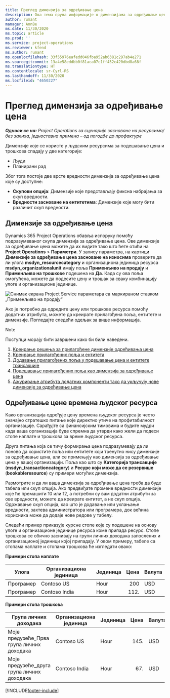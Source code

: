 ```yaml
---
title: Преглед димензија за одређивање цена
description: Ова тема пружа информације о димензијама за одређивање цена у услузи Dynamics 365 Project Operations.
author: rumant
manager: AnnBe
ms.date: 11/30/2020
ms.topic: article
ms.prod: ''
ms.service: project-operations
ms.reviewer: kfend
ms.author: rumant
ms.openlocfilehash: 33f55976eafedd046fba952ab6381c297ab4e271
ms.sourcegitcommit: 13a4e58eddbb0f81aca07c1ff452c420dbd8a68f
ms.translationtype: HT
ms.contentlocale: sr-Cyrl-RS
ms.lasthandoff: 11/30/2020
ms.locfileid: "4650227"
---
```

# <a name="pricing-dimensions-overview"></a>Преглед димензија за одређивање цена

_**Односи се на:** Project Operations за сценарије засноване на ресурсима/без залиха, једноставна примена – од погодбе до профактуре_

Димензије које се користе у људским ресурсима за подешавање цена и трошкова спадају у две категорије:

- Људи
- Планирани рад

Због тога постоје две врсте вредности димензија за одређивање цена које су доступне:

- **Скупови опција**: Димензије које представљају фиксна набрајања за скуп вредности.
- **Вредности засноване на ентитетима**: Димензије које могу бити различит скуп вредности.

## <a name="pricing-dimensions"></a>Димензије за одређивање цена

Dynamics 365 Project Operations обавља испоруку помоћу подразумеваног скупа димензија за одређивање цена. Ове димензије за одређивање цена можете да их видите тако што ћете отићи на **Project Operations** > **Параметри**. У запису параметра, на картици **Димензије за одређивање цена засноване на износима** проверите да ли улога **msdyn_resourcecategory** и организациона јединица ресурса **msdyn_organizationalunit** имају поља **Применљиво на продају** и **Применљиво на трошкове** подешена на **Да**. Када су ова поља омогућена, можете да подесите цену и трошак за сваку комбинацију улоге и организационе јединице.

![Снимак екрана Project Service параметара са маркираном ставком „Применљиво на продају“](media/PS-OOB-parameters.png)

Ако је потребно да одредите цену или трошкове ресурса помоћу додатних атрибута, можете да креирате прилагођена поља, ентитете и димензије. Погледајте следећи одељак за више информација. 
  
  > [!NOTE]
  > Поступци морају бити завршени како би били наведени.

1. [Креирање решења за прилагођене димензије одређивања цена](../sales/create-solution-custompd.md)
2. [Креирање прилагођених поља и ентитета](create-custom-fields-entities-pricing-dimensions.md)
3. [Додавање прилагођених поља у подешавање цена и ентитете трансакције ](add-custom-fields-price-setup-transactional-entities.md)
4. [Подешавање прилагођених поља као димензија за одређивање цена ](set-up-custom-fields-pricing-dimensions.md)
5. [Ажурирање атрибута додатних компоненти тако да укључују нове димензије за одређивање цена](update-plugin-attributes-pd.md)


## <a name="pricing-human-resource-time"></a>Одређивање цене времена људског ресурса
Како организација одређује цену времена људског ресурса је често значајно стратешко питање које директно утиче на профитабилност организације. Сарађујте са финансијским тимовима и будите мудри када ваша организација буде спремна да утврди како жели да подеси стопе наплате и трошкова за време људског ресурса.

Друга питања која се тичу формирања цена подразумевају да ли поново да користите поља или ентитете који тренутно нису димензије за одређивање цена, али се примењују као димензија за одређивање цена у вашој организацији. Поља као што су **Категорија трансакције** (**msdyn_transactioncategory**) и **Ресурс који може да се резервише** (**bookableresource**) су примери могућих димензија. 

Размотрите и да ли ваша димензија за одређивање цена треба да буде табела или скуп опција. Ако предвиђате промене вредности димензије које ће премашити 10 или 12, а потребни су вам додатни атрибути за ове вредности, можете да креирате ентитет, а не скуп опција. Одржавање скуп опција, као што је додавање или уклањање вредности, захтева администратора или програмера, док већина корисника може да додаје нове редове у табелу.

Следећи пример приказује курсне стопе које су подешене на основу улоге и организационе јединице ресурса коме припада ресурс. Стопе трошкова се обично заснивају на групи личних доходака запослених и организационој јединици којој припадају. У овом примеру, табеле са стопама наплате и стопама трошкова ће изгледати овако:

**Примери стопа наплате**

| Улога        | Организациона јединица    |Јединица      |Цена      |Валута  |
| ------------|-------------|----------|----------:|----------|
| Програмер   | Contoso US  |Hour | 200|USD     |
| Програмер   | Contoso India |Hour|   112.|USD     |


**Примери стопа трошкова**

| Група личних доходака     | Организациона јединица    |Јединица      |Цена      |Валута  |
| ----------------|-------------|----------|----------:|----------|
| Моје предузеће_Прва група личних доходака | Contoso US  |Hour | 145.|USD     |
| Моје предузеће_друга група личних доходака | Contoso India |Hour|   67.|USD     |


[!INCLUDE[footer-include](../includes/footer-banner.md)]
